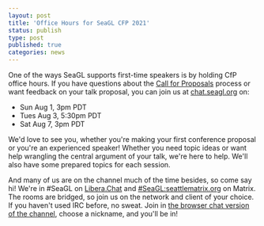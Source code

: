 ```yaml
---
layout: post
title: 'Office Hours for SeaGL CFP 2021'
status: publish
type: post
published: true
categories: news
---
```


One of the ways SeaGL supports first-time speakers is by holding CfP office hours.
If you have questions about the [Call for Proposals](https://seagl.org/news/2021/06/24/cfp) process or want feedback on your talk proposal, you can join us at [chat.seagl.org](https://chat.seagl.org/) on:

* Sun Aug 1, 3pm PDT
* Tues Aug 3, 5:30pm PDT
* Sat Aug 7, 3pm PDT

We'd love to see you, whether you're making your first conference proposal or you're an experienced speaker!
Whether you need topic ideas or want help wrangling the central argument of your talk, we're here to help.
We'll also have some prepared topics for each session.

And many of us are on the channel much of the time besides, so come say hi!
We're in #SeaGL on [Libera.Chat](https://libera.chat/) and [#SeaGL:seattlematrix.org](https://matrix.to/#/#SeaGL:seattlematrix.org) on Matrix.
The rooms are bridged, so join us on the network and client of your choice.
If you haven't used IRC before, no sweat.
Join in [the browser chat version of the channel](https://chat.seagl.org), choose a nickname, and you'll be in!
